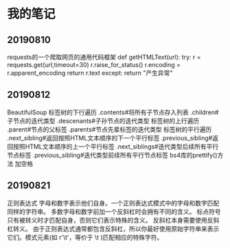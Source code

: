 我的笔记
====
20190810
----
requests的一个爬取网页的通用代码框架
def getHTMLText(url):
    try:
        r = requests.get(url,timeout=30)
        r.raise_for_status()
        r.encoding = r.apparent_encoding
        return r.text
    except:
        return "产生异常"
        
20190812
----
BeautifulSoup
标签树的下行遍历
.contents#将<tag>所有子节点存入列表
.children#子节点的迭代类型
.descenants#子孙节点的迭代类型
标签树的上行遍历
.parent#节点的父标签
.parents#节点先辈标签的迭代类型
标签树的平行遍历
.next_sibling#返回按照HTML文本顺序的下一个平行标签
.previous_sibling#返回按照HTML文本顺序的上一个平行标签
.next_siblings#迭代类型后续所有平行节点标签
.previous_sibling#迭代类型前续所有平行节点标签
bs4库的prettify()方法  加空格

20190821
----
正则表达式
字母和数字表示他们自身。一个正则表达式模式中的字母和数字匹配同样的字符串。
多数字母和数字前加一个反斜杠时会拥有不同的含义。
标点符号只有被转义时才匹配自身，否则它们表示特殊的含义。
反斜杠本身需要使用反斜杠转义。
由于正则表达式通常都包含反斜杠，所以你最好使用原始字符串来表示它们。模式元素(如 r'\t'，等价于 \\t )匹配相应的特殊字符。

